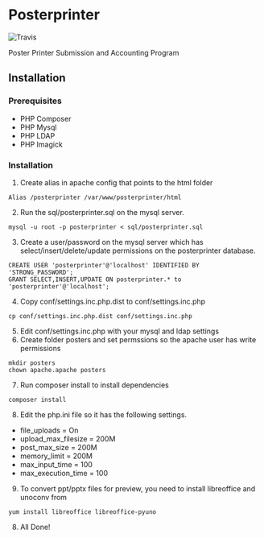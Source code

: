 # Posterprinter
![Travis](https://travis-ci.com/IGBIllinois/posterprinter.svg?branch=master)

Poster Printer Submission and Accounting Program


## Installation

### Prerequisites
- PHP Composer
- PHP Mysql
- PHP LDAP
- PHP Imagick

### Installation
1.  Create alias in apache config that points to the html folder
```
Alias /posterprinter /var/www/posterprinter/html
```
2.  Run the sql/posterprinter.sql on the mysql server.
```
mysql -u root -p posterprinter < sql/posterprinter.sql
```
3.  Create a user/password on the mysql server which has select/insert/delete/update permissions on the posterprinter database.
```
CREATE USER 'posterprinter'@'localhost' IDENTIFIED BY 'STRONG_PASSWORD';
GRANT SELECT,INSERT,UPDATE ON posterprinter.* to 'posterprinter'@'localhost';
```
4.  Copy conf/settings.inc.php.dist to conf/settings.inc.php
```
cp conf/settings.inc.php.dist conf/settings.inc.php
```
5.  Edit conf/settings.inc.php with your mysql and ldap settings
6.  Create folder posters and set permssions so the apache user has write permissions
```
mkdir posters
chown apache.apache posters
```
7. Run composer install to install dependencies
```
composer install
```
8.  Edit the php.ini file so it has the following settings.
- file_uploads = On
- upload_max_filesize = 200M
- post_max_size = 200M
- memory_limit = 200M
- max_input_time = 100
- max_execution_time = 100
9.  To convert ppt/pptx files for preview, you need to install libreoffice and unoconv from
```
yum install libreoffice libreoffice-pyuno
```
8.  All Done!


